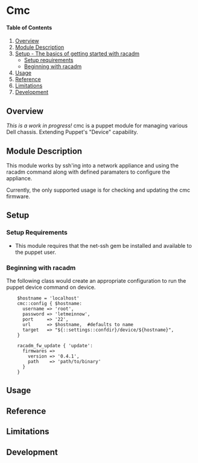 # Cmc

#### Table of Contents

1. [Overview](#overview)
2. [Module Description](#module-description)
3. [Setup - The basics of getting started with racadm](#setup)
    * [Setup requirements](#setup-requirements)
    * [Beginning with racadm](#beginning-with-racadm)
4. [Usage](#usage)
5. [Reference](#reference)
5. [Limitations](#limitations)
6. [Development](#development)

## Overview

_This is a work in progress!_
cmc is a puppet module for managing various Dell chassis.  Extending Puppet's "Device" capability.

## Module Description

This module works by ssh'ing into a network appliance and using the racadm command along with defined paramaters to configure the appliance.

Currently, the only supported usage is for checking and updating the cmc firmware.

## Setup

### Setup Requirements

* This module requires that the net-ssh gem be installed and available to the puppet user.

### Beginning with racadm

The following class would create an appropriate configuration to run the puppet device command on device.

```puppet
    $hostname = 'localhost'
    cmc::config { $hostname:
      username => 'root',
      password => 'letmeinnow',
      port     => '22',
      url      => $hostname,  #defaults to name
      target   => "${::settings::confdir}/device/${hostname}",
    }
    
    racadm_fw_update { 'update':
      firmwares =>
        version => '0.4.1',
        path    => 'path/to/binary'
      }
    }
```

## Usage


## Reference


## Limitations



## Development


